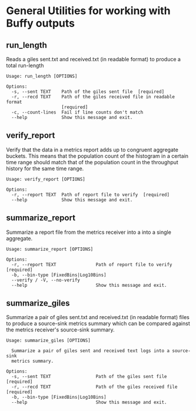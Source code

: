 # General Utilities for working with Buffy outputs


## run_length
Reads a giles sent.txt and received.txt (in readable format) to produce a total run-length

```
Usage: run_length [OPTIONS]

Options:
  -s, --sent TEXT    Path of the giles sent file  [required]
  -r, --recd TEXT    Path of the giles received file in readable format
                     [required]
  -c, --count-lines  Fail if line counts don't match
  --help             Show this message and exit.
```


## verify_report
Verify that the data in a metrics report adds up to congruent aggregate buckets.
This means that the population count of the histogram in a certain time range should match that of the population count in the throughput history for the same time range.

```
Usage: verify_report [OPTIONS]

Options:
  -r, --report TEXT  Path of report file to verify  [required]
  --help             Show this message and exit.
```


## summarize_report
Summarize a report file from the metrics receiver into a into a single aggregate.

```
Usage: summarize_report [OPTIONS]

Options:
  -r, --report TEXT               Path of report file to verify  [required]
  -b, --bin-type [FixedBins|Log10Bins]
  --verify / -V, --no-verify
  --help                          Show this message and exit.
```


## summarize_giles
Summarize a pair of giles sent.txt and received.txt (in readable format) files to produce a source-sink metrics summary which can be compared against the metrics receiver's source-sink summary.

```
Usage: summarize_giles [OPTIONS]

  Summarize a pair of giles sent and received text logs into a source-sink
  metrics summary.

Options:
  -s, --sent TEXT                 Path of the giles sent file  [required]
  -r, --recd TEXT                 Path of the giles received file  [required]
  -b, --bin-type [FixedBins|Log10Bins]
  --help                          Show this message and exit.
```
